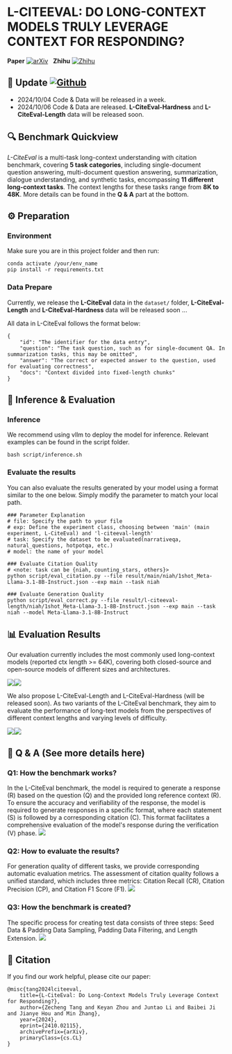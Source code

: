 # L-CITEEVAL: DO LONG-CONTEXT MODELS TRULY LEVERAGE CONTEXT FOR RESPONDING?
**Paper** [![arXiv](https://img.shields.io/badge/arXiv-2410.02115-b31b1b.svg?style=plastic)](https://arxiv.org/abs/2410.02115) &nbsp; **Zhihu** [![Zhihu](https://img.shields.io/badge/知乎-0079FF.svg?style=plastic&logo=zhihu&logoColor=white)](https://zhuanlan.zhihu.com/p/817442176)


## 🚀 Update  [![Github](https://img.shields.io/github/last-commit/ZetangForward/L-CITEEVAL)](https://github.com/ZetangForward/L-CITEEVAL) &nbsp;
- 2024/10/04 Code & Data will be released in a week.
- 2024/10/06 Code & Data are released. **L-CiteEval-Hardness** and **L-CiteEval-Length** data will be released soon. 

## 🔍 Benchmark Quickview
*L-CiteEval* is a multi-task long-context understanding with citation benchmark, covering **5 task categories**, including single-document question answering, multi-document question answering, summarization, dialogue understanding, and synthetic tasks, encompassing **11 different long-context tasks**. The context lengths for these tasks range from **8K to 48K**.
More details can be found in the **Q & A** part at the bottom.

## ⚙️ Preparation
### Environment
Make sure you are in this project folder and then run:
```
conda activate /your/env_name 
pip install -r requirements.txt
```

### Data Prepare
Currently, we release the **L-CiteEval** data in the ``dataset/`` folder, **L-CiteEval-Length** and **L-CiteEval-Hardness** data will be released soon ...
<!-- You can get the L-CiteEval data from [🤗 Hugging face](). Once downloaded, place the data in the dataset folder. -->

All data in L-CiteEval follows the format below:
```
{
    "id": "The identifier for the data entry",
    "question": "The task question, such as for single-document QA. In summarization tasks, this may be omitted",
    "answer": "The correct or expected answer to the question, used for evaluating correctness",
    "docs": "Context divided into fixed-length chunks"
}
```

## 🤖️ Inference & Evaluation

### Inference
We recommend using vllm to deploy the model for inference. Relevant examples can be found in the script folder.
```
bash script/inference.sh
```

### Evaluate the results
You can also evaluate the results generated by your model using a format similar to the one below. Simply modify the parameter to match your local path.
```
### Parameter Explanation
# file: Specify the path to your file
# exp: Define the experiment class, choosing between 'main' (main experiment, L-CiteEval) and 'l-citeeval-length'
# task: Specify the dataset to be evaluated(narrativeqa, natural_questions, hotpotqa, etc.)
# model: the name of your model

### Evaluate Citation Quality
# <note: task can be {niah, counting_stars, others}> 
python script/eval_citation.py --file result/main/niah/1shot_Meta-Llama-3.1-8B-Instruct.json --exp main --task niah  

### Evaluate Generation Quality
python script/eval_correct.py --file result/l-citeeval-length/niah/1shot_Meta-Llama-3.1-8B-Instruct.json --exp main --task niah --model Meta-Llama-3.1-8B-Instruct
```

## 📊 Evaluation Results
Our evaluation currently includes the most commonly used long-context models (reported ctx length >= 64K), covering both closed-source and open-source models of different sizes and architectures.

![](L-CiteEval/assets/citation_result1.png)![](L-CiteEval/assets/citation_result2.png)

We also propose L-CiteEval-Length and L-CiteEval-Hardness (will be released soon). As two variants of the L-CiteEval benchmark, they aim to evaluate the performance of long-text models from the perspectives of different context lengths and varying levels of difficulty.

![](L-CiteEval/assets/length.png)![](L-CiteEval/assets/hardness.png)



## 🌟 Q & A (See more details here)
### Q1: How the benchmark works?
In the L-CiteEval benchmark, the model is required to generate a response (R) based on the question (Q) and the provided long reference context (R). To ensure the accuracy and verifiability of the response, the model is required to generate responses in a specific format, where each statement (S) is followed by a corresponding citation (C). This format facilitates a comprehensive evaluation of the model's response during the verification (V) phase.
![](L-CiteEval/assets/pipeline.png)

### Q2: How to evaluate the results?
For generation quality of different tasks, we provide corresponding automatic evaluation metrics. The assessment of citation quality follows a unified standard, which includes three metrics: Citation Recall (CR), Citation Precision (CP), and Citation F1 Score (F1).
![](L-CiteEval/assets/dataset.png)

### Q3: How the benchmark is created?
The specific process for creating test data consists of three steps: Seed Data & Padding Data Sampling, Padding Data Filtering, and Length Extension.
![](L-CiteEval/assets/make_data.png)

## 📝 Citation
If you find our work helpful, please cite our paper:
```
@misc{tang2024lciteeval,
    title={L-CiteEval: Do Long-Context Models Truly Leverage Context for Responding?},
    author={Zecheng Tang and Keyan Zhou and Juntao Li and Baibei Ji and Jianye Hou and Min Zhang},
    year={2024},
    eprint={2410.02115},
    archivePrefix={arXiv},
    primaryClass={cs.CL}
}
```